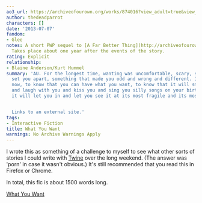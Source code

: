 ```yaml
---
ao3_url: https://archiveofourown.org/works/874016?view_adult=true&view_full_work=true
author: thedeadparrot
characters: []
date: '2013-07-07'
fandom:
- Glee
notes: A short PWP sequel to [A Far Better Thing](http://archiveofourown.org/works/866033).
  Takes place about one year after the events of the story.
rating: Explicit
relationship:
- Blaine Anderson/Kurt Hummel
summary: 'AU. For the longest time, wanting was uncomfortable, scary, something that
  set you apart, something that made you odd and wrong and different. It feels good
  now, to know that you can have what you want, to know that it will smile at you
  and laugh with you and kiss you and sing you silly songs on your birthday, that
  it will let you in and let you see it at its most fragile and its most vulnerable.


  Links to an external site.'
tags:
- Interactive Fiction
title: What You Want
warnings: No Archive Warnings Apply
---
```


I wrote this as something of a challenge to myself to see what other sorts of stories I could write with [Twine](http://www.auntiepixelante.com/twine/) over the long weekend. (The answer was 'porn' in case it wasn't obvious.) It's still recommended that you read this in Firefox or Chrome.

In total, this fic is about 1500 words long.



[What You Want](http://thedeadparrot.github.io/fic-projects/edge-2/what-you-want.html)